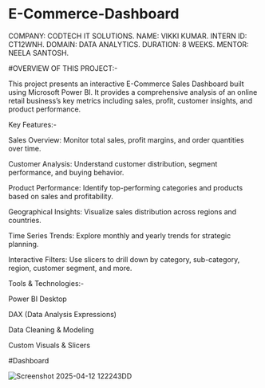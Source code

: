 # E-Commerce-Dashboard
COMPANY: CODTECH IT SOLUTIONS.
NAME: VIKKI KUMAR.
INTERN ID: CT12WNH.
DOMAIN: DATA ANALYTICS.
DURATION: 8 WEEKS.
MENTOR: NEELA SANTOSH.

#OVERVIEW OF THIS PROJECT:-

This project presents an interactive E-Commerce Sales Dashboard built using Microsoft Power BI. It provides a comprehensive analysis of an online retail business’s key metrics including sales, profit, customer insights, and product performance.

Key Features:-

Sales Overview: Monitor total sales, profit margins, and order quantities over time.

Customer Analysis: Understand customer distribution, segment performance, and buying behavior.

Product Performance: Identify top-performing categories and products based on sales and profitability.

Geographical Insights: Visualize sales distribution across regions and countries.

Time Series Trends: Explore monthly and yearly trends for strategic planning.

Interactive Filters: Use slicers to drill down by category, sub-category, region, customer segment, and more.



Tools & Technologies:-

Power BI Desktop

DAX (Data Analysis Expressions)

Data Cleaning & Modeling

Custom Visuals & Slicers


#Dashboard

![Screenshot 2025-04-12 122243DD](https://github.com/user-attachments/assets/46b9a29e-6b08-444a-871d-b0d1d92b7a0f)


